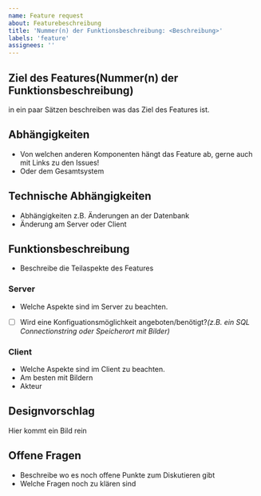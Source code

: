 ```yaml
---
name: Feature request
about: Featurebeschreibung
title: 'Nummer(n) der Funktionsbeschreibung: <Beschreibung>'
labels: 'feature'
assignees: ''
---
```


## Ziel des Features(__Nummer(n) der Funktionsbeschreibung__)
in ein paar Sätzen beschreiben was das Ziel des Features ist.

## Abhängigkeiten
- Von welchen anderen Komponenten hängt das Feature ab, gerne auch mit Links zu den Issues!
- Oder dem Gesamtsystem
  
## Technische Abhängigkeiten
- Abhängigkeiten z.B. Änderungen an der Datenbank
- Änderung am Server oder Client

## Funktionsbeschreibung
- Beschreibe die Teilaspekte des Features

### Server
- Welche Aspekte sind im Server zu beachten.
- [ ] Wird eine Konfiguationsmöglichkeit angeboten/benötigt?_(z.B. ein SQL Connectionstring oder Speicherort mit Bilder)_

### Client
- Welche Aspekte sind im Client zu beachten.
- Am besten mit Bildern
- Akteur

## Designvorschlag
Hier kommt ein Bild rein

## Offene Fragen
- Beschreibe wo es noch offene Punkte zum Diskutieren gibt
- Welche Fragen noch zu klären sind
